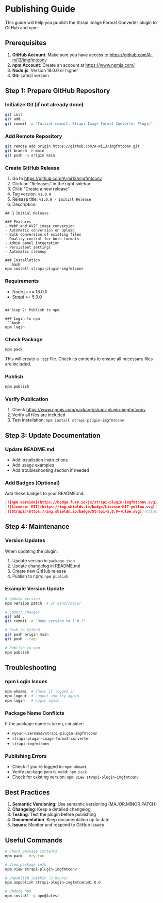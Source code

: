 # Publishing Guide

This guide will help you publish the Strapi Image Format Converter plugin to GitHub and npm.

## Prerequisites

1. **GitHub Account**: Make sure you have access to https://github.com/A-mi13/imgfmtconv
2. **npm Account**: Create an account at https://www.npmjs.com/
3. **Node.js**: Version 18.0.0 or higher
4. **Git**: Latest version

## Step 1: Prepare GitHub Repository

### Initialize Git (if not already done)
```bash
git init
git add .
git commit -m "Initial commit: Strapi Image Format Converter Plugin"
```

### Add Remote Repository
```bash
git remote add origin https://github.com/A-mi13/imgfmtconv.git
git branch -M main
git push -u origin main
```

### Create GitHub Release
1. Go to https://github.com/A-mi13/imgfmtconv
2. Click on "Releases" in the right sidebar
3. Click "Create a new release"
4. Tag version: `v1.0.0`
5. Release title: `v1.0.0 - Initial Release`
6. Description:
```
## 🎉 Initial Release

### Features
- WebP and AVIF image conversion
- Automatic conversion on upload
- Bulk conversion of existing files
- Quality control for both formats
- Admin panel integration
- Persistent settings
- Automatic cleanup

### Installation
```bash
npm install strapi-plugin-imgfmtconv
```

### Requirements
- Node.js >= 18.0.0
- Strapi >= 5.0.0
```

## Step 2: Publish to npm

### Login to npm
```bash
npm login
```

### Check Package
```bash
npm pack
```
This will create a `.tgz` file. Check its contents to ensure all necessary files are included.

### Publish
```bash
npm publish
```

### Verify Publication
1. Check https://www.npmjs.com/package/strapi-plugin-imgfmtconv
2. Verify all files are included
3. Test installation: `npm install strapi-plugin-imgfmtconv`

## Step 3: Update Documentation

### Update README.md
- Add installation instructions
- Add usage examples
- Add troubleshooting section if needed

### Add Badges (Optional)
Add these badges to your README.md:

```markdown
[![npm version](https://badge.fury.io/js/strapi-plugin-imgfmtconv.svg)](https://badge.fury.io/js/strapi-plugin-imgfmtconv)
[![License: MIT](https://img.shields.io/badge/License-MIT-yellow.svg)](https://opensource.org/licenses/MIT)
[![Strapi](https://img.shields.io/badge/Strapi-5.0.0+-blue.svg)](https://strapi.io/)
```

## Step 4: Maintenance

### Version Updates
When updating the plugin:

1. Update version in `package.json`
2. Update changelog in README.md
3. Create new GitHub release
4. Publish to npm: `npm publish`

### Example Version Update
```bash
# Update version
npm version patch  # or minor/major

# Commit changes
git add .
git commit -m "Bump version to 1.0.1"

# Push to GitHub
git push origin main
git push --tags

# Publish to npm
npm publish
```

## Troubleshooting

### npm Login Issues
```bash
npm whoami  # Check if logged in
npm logout  # Logout and try again
npm login   # Login again
```

### Package Name Conflicts
If the package name is taken, consider:
- `@your-username/strapi-plugin-imgfmtconv`
- `strapi-plugin-image-format-converter`
- `strapi-imgfmtconv`

### Publishing Errors
- Check if you're logged in: `npm whoami`
- Verify package.json is valid: `npm pack`
- Check for existing version: `npm view strapi-plugin-imgfmtconv`

## Best Practices

1. **Semantic Versioning**: Use semantic versioning (MAJOR.MINOR.PATCH)
2. **Changelog**: Keep a detailed changelog
3. **Testing**: Test the plugin before publishing
4. **Documentation**: Keep documentation up to date
5. **Issues**: Monitor and respond to GitHub issues

## Useful Commands

```bash
# Check package contents
npm pack --dry-run

# View package info
npm view strapi-plugin-imgfmtconv

# Unpublish (within 72 hours)
npm unpublish strapi-plugin-imgfmtconv@1.0.0

# Update npm
npm install -g npm@latest
``` 